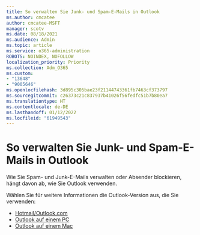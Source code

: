 ```yaml
---
title: So verwalten Sie Junk- und Spam-E-Mails in Outlook
ms.author: cmcatee
author: cmcatee-MSFT
manager: scotv
ms.date: 08/18/2021
ms.audience: Admin
ms.topic: article
ms.service: o365-administration
ROBOTS: NOINDEX, NOFOLLOW
localization_priority: Priority
ms.collection: Adm_O365
ms.custom:
- "13648"
- "9005646"
ms.openlocfilehash: 3d895c305bae23f21144743361fb7463cf373797
ms.sourcegitcommit: c26373c21c837937b41026f56fedfc51b7b80ea7
ms.translationtype: HT
ms.contentlocale: de-DE
ms.lasthandoff: 01/12/2022
ms.locfileid: "61949543"
---
```

# <a name="how-to-manage-junk-and-spam-email-in-outlook"></a>So verwalten Sie Junk- und Spam-E-Mails in Outlook

Wie Sie Spam- und Junk-E-Mails verwalten oder Absender blockieren, hängt davon ab, wie Sie Outlook verwenden.

Wählen Sie für weitere Informationen die Outlook-Version aus, die Sie verwenden:

- [Hotmail/Outlook.com](https://support.microsoft.com/%7Blang-locale%7D/home/expcontact?linkquery=Spam%2C%20junk%20%26%20phishing%20in%20Outlook.com)
- [Outlook auf einem PC](https://support.microsoft.com/home/expcontact?linkquery=Spam%2C%20junk%20%26%20phishing%20in%20Outlook%20desktop)
- [Outlook auf einem Mac](https://support.microsoft.com/%7Blang-locale%7D/home/expcontact?linkquery=Block%20or%20unblock%20a%20sender%20-%20Outlook%20for%20Mac)

